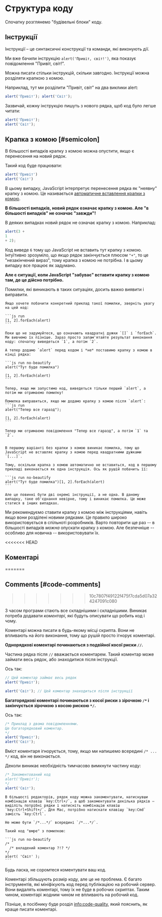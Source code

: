 # Структура коду

Спочатку розглянемо "будівельні блоки" коду.

## Інструкції

Інструкції – це синтаксичні конструкції та команди, які виконують дії.

Ми вже бачили інструкцію `alert('Привіт, світ!')`, яка показує повідомлення "Привіт, світ!".

Можна писати стільки інструкцій, скільки завгодно. Інструкції можна розділяти крапкою з комою.

Наприклад, тут ми розділити "Привіт, світ" на два виклики alert:

```js run no-beautify
alert('Привіт'); alert('Світ');
```

Зазвичай, кожну інструкцію пишуть з нового рядка, щоб код було легше читати:

```js run no-beautify
alert('Привіт');
alert('Світ');
```

## Крапка з комою [#semicolon]

В більшості випадків крапку з комою можна опустити, якщо є перенесення на новий рядок.

Такий код буде працювати:

```js run no-beautify
alert('Привіт')
alert('Світ')
```

В цьому випадку, JavaScript інтерпретує перенесення рядка як "неявну" крапку з комою. Це називається [автоматичне вставлення крапки з комою](https://tc39.github.io/ecma262/#sec-automatic-semicolon-insertion).

**В більшості випадків, новий рядок означає крапку з комою. Але "в більшості випадків" не означає "завжди"!**

В деяких випадках новий рядок не означає крапку з комою. Наприклад:

```js run no-beautify
alert(3 +
1
+ 2);
```

Код виведе `6` тому що JavaScript не вставить тут крапку з комою. Інтуїтивно зрозуміло, що якщо рядок закінчується плюсом `"+"`, то це "незакінчений вираз", тому крапка з комою не потрібна. І в цьому випадку все працює як задумано.

**Але є ситуації, коли JavaScript "забуває" вставити крапку з комою там, де це дійсно потрібно.**

Помилки, які виникають в таких ситуаціях, досить важко виявити і виправити.

````smart header="Приклад такої помилки"
Якщо хочете побачити конкретний приклад такої помилки, зверніть увагу на цей код:

```js run
[1, 2].forEach(alert)
```

Поки що не задумуйтеся, що означають квадратні дужки `[]` і `forEach`. Ми вивчемо їх пізніше. Зараз просто запам'ятайте результат виконання коду: спочатку виведеться `1`, а потім `2`.

А тепер додамо `alert` перед кодом і *не* поставимо крапку з комою в кінці рядка:

```js run no-beautify
alert("Тут буде помилка")

[1, 2].forEach(alert)
```

Тепер, якщо ми запустимо код, виведеться тільки перший `alert`, а потім ми отримаємо помилку!

Помилка виправиться, якщо ми додамо крапку з комою після `alert`:
```js run
alert("Тепер все гаразд");

[1, 2].forEach(alert)  
```

Тепер ми отримаємо повідомлення "Тепер все гаразд", а потім `1` та `2`.


В першому варіанті без крапки з комою виникає помилка, тому що JavaScript не вставляє крапку з комою перед квадратними дужками `[...]`.

Тому, оскільки крапка з комою автоматично не вставиться, код в першому прикладі виконається як одна інструкція. Ось як рушій побачить її:

```js run no-beautify
alert("Тут буде помилка")[1, 2].forEach(alert)
```

Але це повинні бути дві окремі інструкції, а не одна. В даному випадку, таке об'єднання невірне, тому і виникає помилка. Це може статися в інших випадках.
````

Ми рекомендуємо ставити крапку з комою між інструкціями, навіть якщо вони розділені новими рядками. Це правило широко використовується в спільноті розробників. Варто повторити ще раз -- в більшості випадків *можна* опускати крапку з комою. Але безпечніше -- особливо для новичка -- використовувати їх.

<<<<<<< HEAD
## Коментарі
=======
## Comments [#code-comments]
>>>>>>> 10c7807f49122f475f7cda5d07a324247091c080

З часом програми стають все складнішими і складнішими. Виникає потреба додавати *коментарі*, які будуть описувати що робить код і чому.

Коментарі можна писати в будь-якому місці скрипта. Вони не впливають на його виконання, тому що рушій просто ігнорує коментарі.

**Однорядкові коментарі починаються з подвійної косої риски `//`.**

Частина рядка після `//` вважається коментарем. Такий коментар може займати весь рядок, або знаходитися після інструкції.

Ось так:
```js run
// Цей коментар займає весь рядок
alert('Привіт');

alert('Світ'); // Цей коментар знаходиться після інструкції
```

**Багаторядкові коментарі починаються з косої риски з зірочкою <code>/&#42;</code> і закінчується зірочкою з косою рискою <code>&#42;/</code>.**

Ось так:

```js run
/* Приклад з двома повідомленнями.
Це багаторядковий коментар.
*/
alert('Привіт');
alert('Світ');
```

Вміст коментаря ігнорується, тому, якщо ми напишемо всередині <code>/&#42; ... &#42;/</code> код, він не виконається.

Деколи виникає необхідність тимчасово вимкнути частину коду:

```js run
/* Закоментований код
alert('Привіт');
*/
alert('Світ');
```

```smart header="Використовуйте комбінації клавіш!"
В більшості редакторів, рядок коду можна закоментувати, натиснувши комбінацію клавіш `key:Ctrl+/`, а щоб закоментувати декілька рядків – виділіть потрібні рядки і натисніть комбінацію клавіш `key:Ctrl+Shift+/`. Для Mac, потрібно натискати клавішу `key:Cmd` замість `key:Ctrl`.
```

````warn header="Вкладені коментарі не підтримуються!"
Не може бути `/*...*/` всередині `/*...*/`.

Такий код "вмре" з помилкою:

```js run no-beautify
/*
  /* вкладений коментар ?!? */
*/
alert( 'Світ' );
```
````

Будь ласка, не соромтеся коментувати ваш код.

Коментарі збільшують розмір коду, але це не проблема. Є багато інструментів, які мініфікують код перед публікацією на робочий сервер. Вони видалять коментарі, тому їх не буде в робочих скриптах. Таким чином, коментарі жодним чином не впливають на робочий код.

Пізніше, в посібнику буде розділ <info:code-quality>, який пояснить, як краще писати коментарі.
